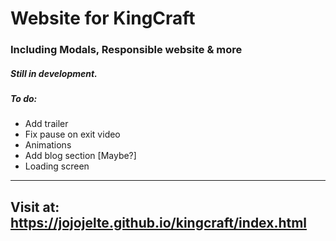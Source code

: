 # Website for KingCraft
### Including Modals, Responsible website & more
##### Still in development.
##### To do:
- Add trailer
- Fix pause on exit video
- Animations
- Add blog section [Maybe?]
- Loading screen
----------------------------------------

## Visit at: https://jojojelte.github.io/kingcraft/index.html

